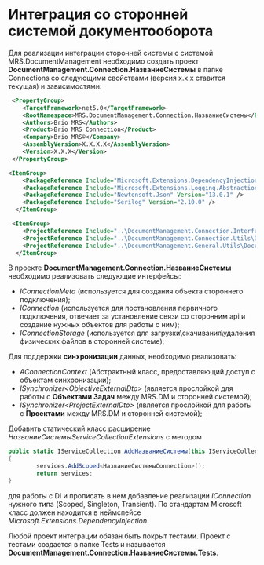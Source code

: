 # Интеграция со сторонней системой документооборота

Для реализации интеграции сторонней системы с системой MRS.DocumentМanagement необходимо создать проект **DocumentManagement.Connection.НазваниеСистемы** в папке Connections со следующими свойствами (версия x.x.x ставится текущая) и зависимостями: 
```xml
 <PropertyGroup>
    <TargetFramework>net5.0</TargetFramework>
    <RootNamespace>MRS.DocumentManagement.Connection.НазваниеСистемы</RootNamespace>
    <Authors>Brio MRS</Authors>
    <Product>Brio MRS Connection</Product>
    <Company>Brio MRS©</Company>
    <AssemblyVersion>X.X.X.X</AssemblyVersion>
    <Version>X.X.X</Version>
 </PropertyGroup>

<ItemGroup>
    <PackageReference Include="Microsoft.Extensions.DependencyInjection.Abstractions" Version="5.0.0" />
    <PackageReference Include="Microsoft.Extensions.Logging.Abstractions" Version="5.0.0" />
    <PackageReference Include="Newtonsoft.Json" Version="13.0.1" />
    <PackageReference Include="Serilog" Version="2.10.0" />
  </ItemGroup>

 <ItemGroup>
    <ProjectReference Include="..\DocumentManagement.Connection.Interface\DocumentManagement.Connection.Interface.csproj" />
    <ProjectReference Include="..\DocumentManagement.Connection.Utils\DocumentManagement.Connection.Utils.csproj" />
    <ProjectReference Include="..\DocumentManagement.General.Utils\DocumentManagement.General.Utils.csproj" />
  </ItemGroup>
```

  В проекте **DocumentManagement.Connection.НазваниеСистемы** необходимо реализовать следующие интерфейсы: 

- _IConnectionMeta_ (используется для создания объекта стороннего подключения);
- _IConnection_ (используется для постановления первичного подключения, отвечает за установление связи со сторонним api и создание нужных объектов для работы с ним);
- _IConnectionStorage_ (используется для загрузки\скачивания\удаления физических файлов в сторонней системе);

Для поддержки **синхронизации** данных, необходимо реализовать: 

- _AConnectionContext_ (Абстрактный класс, предоставляющий доступ с объектам синхронизации);
- _ISynchronizer\<ObjectiveExternalDto>_ (является прослойкой для работы с **Объектами Задач** между MRS.DM и сторонней системой);
- _ISynchronizer\<ProjectExternalDto>_ (является прослойкой для работы с **Проектами** между MRS.DM и сторонней системой);

Добавить статический класс расширение _НазваниеСистемыServiceCollectionExtensions_ с методом

```c#
public static IServiceCollection AddНазваниеСистемы(this IServiceCollection services)
{
        services.AddScoped<НазваниеСистемыConnection>();
        return services;
}
``` 

для работы с DI и прописать в нем добавление реализации _IConnection_ нужного типа (Scoped, Singleton, Transient). По стандартам Microsoft класс должен находится в неймспейсе _Microsoft.Extensions.DependencyInjection_.

Любой проект интеграции обязан быть покрыт тестами. Проект с тестами создается в папке Tests и называется **DocumentManagement.Connection.НазваниеСистемы.Tests**.